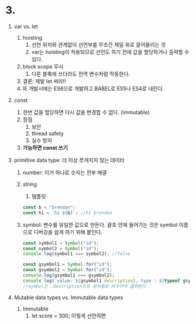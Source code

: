 # 3.

1. var vs. let
   1. hoisting
      1. 선언 위치와 관계없이 선언부를 무조건 제일 위로 끌어올리는 것
      2. var는 hoisting이 적용되므로 선언도 하기 전에 값을 할당하거나 출력할 수 있다.
   2. block scope 무시
      1. 다른 블록에 쓰더라도 전역 변수처럼 작동한다.
   3. 결론: 제발 let 써라!!
   4. IE 개발시에는 ES6으로 개발하고 BABEL로 ES5나 ES4로 내린다.
2. const
   1. 한번 값을 할당하면 다시 값을 변경할 수 없다. (immutable)
   2. 장점
      1. 보안
      2. thread safety
      3. 실수 방지
   3. **가능하면 const 쓰기**
3. primitive data type: 더 이상 쪼개지지 않는 데이터

   1. number: 이거 하나로 숫자는 전부 해결
   2. string

      1. 템플릿

      ```jsx
      const b = "brendan";
      const hi = `hi ${b}`; //hi brendan
      ```

   3. symbol: 변수를 유일한 값으로 만든다. 괄호 안에 들어가는 것은 symbol 이름으로 디버깅을 쉽게 하기 위해 붙인다.

      ```jsx
      const symbol1 = Symbol("id");
      const symbol2 = Symbol("id");
      console.log(symbol1 === symbol2); //false
      ```

      ```jsx
      const gsymbol1 = Symbol.for("id");
      const gsymbol2 = Symbol.for("id");
      console.log(gsymbol1 === gsymbol2);
      console.log(`value: ${gsymbol1.description}, type : ${typeof gsymbol1}`);
      //symbol은 .description으로 문자열로 바꾸어야 출력된다.
      ```

4. Mutable data types vs. Immutable data types
   1. Immutable
      1. let score = 300; 이렇게 선언하면
